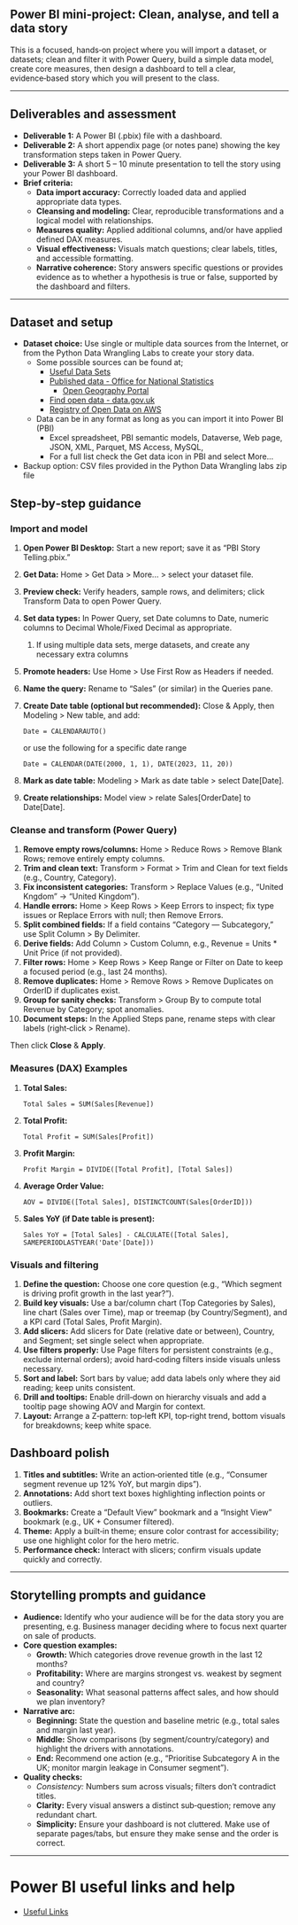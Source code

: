 ## Power BI mini‑project: Clean, analyse, and tell a data story

This is a focused, hands‑on project where you will import a dataset, or datasets; clean and filter it with Power Query, build a simple data model, create core measures, then design a dashboard to tell a clear, evidence‑based story which you will present to the class.

---

## Deliverables and assessment

* **Deliverable 1:** A Power BI (.pbix) file with a dashboard. 
* **Deliverable 2:** A short appendix page (or notes pane) showing the key transformation steps taken in Power Query.
* **Deliverable 3:** A short 5 – 10 minute presentation to tell the story using your Power BI dashboard.
* **Brief criteria:**
    * **Data import accuracy:** Correctly loaded data and applied appropriate data types. 
    * **Cleansing and modeling:** Clear, reproducible transformations and a logical model with relationships. 
    * **Measures quality:** Applied additional columns, and/or have applied defined DAX measures. 
    * **Visual effectiveness:** Visuals match questions; clear labels, titles, and accessible formatting.
    * **Narrative coherence:** Story answers specific questions or provides evidence as to whether a hypothesis is true or false, supported by the dashboard and filters. 

---

## Dataset and setup

* **Dataset choice:** Use single or multiple data sources from the Internet, or from the Python Data Wrangling Labs to create your story data.
    * Some possible sources can be found at;
        * [Useful Data Sets](../../Data/Useful_Dataset_Locations.md) 
        * [Published data - Office for National Statistics](https://www.ons.gov.uk/economy/datalist?filter=datasets) 
            * [Open Geography Portal](https://geoportal.statistics.gov.uk/) 
        * [Find open data - data.gov.uk](https://www.data.gov.uk/)
        * [Registry of Open Data on AWS ](https://registry.opendata.aws/)
    * Data can be in any format as long as you can import it into Power BI (PBI)
        * Excel spreadsheet, PBI semantic models, Dataverse, Web page, JSON, XML, Parquet, MS Access, MySQL, 
        * For a full list check the Get data icon in PBI and select More... 
* Backup option: CSV files provided in the Python Data Wrangling labs zip file

## Step‑by‑step guidance

### Import and model

1. **Open Power BI Desktop:** Start a new report; save it as “PBI Story Telling.pbix.” 
2. **Get Data:** Home > Get Data > More... > select your dataset file. 
3. **Preview check:** Verify headers, sample rows, and delimiters; click Transform Data to open Power Query. 
4. **Set data types:** In Power Query, set Date columns to Date, numeric columns to Decimal Whole/Fixed Decimal as appropriate. 
    1. If using multiple data sets, merge datasets, and create any necessary extra columns
5. **Promote headers:** Use Home > Use First Row as Headers if needed. 
6. **Name the query:** Rename to “Sales” (or similar) in the Queries pane. 
7. **Create Date table (optional but recommended):** Close & Apply, then Modeling > New table, and add:

    ```
    Date = CALENDARAUTO()
    ```

    or use the following for a specific date range

    ```
    Date = CALENDAR(DATE(2000, 1, 1), DATE(2023, 11, 20))
    ```

8. **Mark as date table:** Modeling > Mark as date table > select Date[Date]. 
9. **Create relationships:** Model view > relate Sales[OrderDate] to Date[Date]. 

### Cleanse and transform (Power Query)

1. **Remove empty rows/columns:** Home > Reduce Rows > Remove Blank Rows; remove entirely empty columns. 
2. **Trim and clean text:** Transform > Format > Trim and Clean for text fields (e.g., Country, Category). 
3. **Fix inconsistent categories:** Transform > Replace Values (e.g., “United Kngdom” → “United Kingdom”). 
4. **Handle errors:** Home > Keep Rows > Keep Errors to inspect; fix type issues or Replace Errors with null; then Remove Errors. 
5. **Split combined fields:** If a field contains “Category — Subcategory,” use Split Column > By Delimiter. 
6. **Derive fields:** Add Column > Custom Column, e.g., Revenue = Units * Unit Price (if not provided). 
7. **Filter rows:** Home > Keep Rows > Keep Range or Filter on Date to keep a focused period (e.g., last 24 months). 
8. **Remove duplicates:** Home > Remove Rows > Remove Duplicates on OrderID if duplicates exist. 
9. **Group for sanity checks:** Transform > Group By to compute total Revenue by Category; spot anomalies. 
10. **Document steps:** In the Applied Steps pane, rename steps with clear labels (right‑click > Rename). 

Then click **Close** & **Apply**.

### Measures (DAX) Examples

1. **Total Sales:**
    ```
    Total Sales = SUM(Sales[Revenue])
    ```
2. **Total Profit:**
    ```
    Total Profit = SUM(Sales[Profit])
    ```
3. **Profit Margin:**
    ```
    Profit Margin = DIVIDE([Total Profit], [Total Sales])
    ```
4. **Average Order Value:**
    ```
    AOV = DIVIDE([Total Sales], DISTINCTCOUNT(Sales[OrderID]))
    ```
5. **Sales YoY (if Date table is present):** 
    ```
    Sales YoY = [Total Sales] - CALCULATE([Total Sales], SAMEPERIODLASTYEAR('Date'[Date]))
    ```

### Visuals and filtering

1. **Define the question:** Choose one core question (e.g., “Which segment is driving profit growth in the last year?”). 
2. **Build key visuals:** Use a bar/column chart (Top Categories by Sales), line chart (Sales over Time), map or treemap (by Country/Segment), and a KPI card (Total Sales, Profit Margin). 
3. **Add slicers:** Add slicers for Date (relative date or between), Country, and Segment; set single select when appropriate. 
4. **Use filters properly:** Use Page filters for persistent constraints (e.g., exclude internal orders); avoid hard‑coding filters inside visuals unless necessary. 
5. **Sort and label:** Sort bars by value; add data labels only where they aid reading; keep units consistent. 
6. **Drill and tooltips:** Enable drill‑down on hierarchy visuals and add a tooltip page showing AOV and Margin for context. 
7. **Layout:** Arrange a Z‑pattern: top‑left KPI, top‑right trend, bottom visuals for breakdowns; keep white space. 

## Dashboard polish

1. **Titles and subtitles:** Write an action‑oriented title (e.g., “Consumer segment revenue up 12% YoY, but margin dips”). 
2. **Annotations:** Add short text boxes highlighting inflection points or outliers. 
3. **Bookmarks:** Create a “Default View” bookmark and a “Insight View” bookmark (e.g., UK + Consumer filtered). 
4. **Theme:** Apply a built‑in theme; ensure color contrast for accessibility; use one highlight color for the hero metric. 
5. **Performance check:** Interact with slicers; confirm visuals update quickly and correctly.

---

## Storytelling prompts and guidance

* **Audience:** Identify who your audience will be for the data story you are presenting, e.g. Business manager deciding where to focus next quarter on sale of products. 
* **Core question examples:** 
    * **Growth:** Which categories drove revenue growth in the last 12 months? 
    * **Profitability:** Where are margins strongest vs. weakest by segment and country? 
    * **Seasonality:** What seasonal patterns affect sales, and how should we plan inventory? 
* **Narrative arc:** 
    * **Beginning:** State the question and baseline metric (e.g., total sales and margin last year). 
    * **Middle:** Show comparisons (by segment/country/category) and highlight the drivers with annotations. 
    * **End:** Recommend one action (e.g., “Prioritise Subcategory A in the UK; monitor margin leakage in Consumer segment”). 
* **Quality checks:** 
    * *Consistency:* Numbers sum across visuals; filters don’t contradict titles. 
    * **Clarity:** Every visual answers a distinct sub‑question; remove any redundant chart. 
    * **Simplicity:** Ensure your dashboard is not cluttered. Make use of separate pages/tabs, but ensure they make sense and the order is correct.

---

# Power BI useful links and help

* [Useful Links](Useful_links.md)